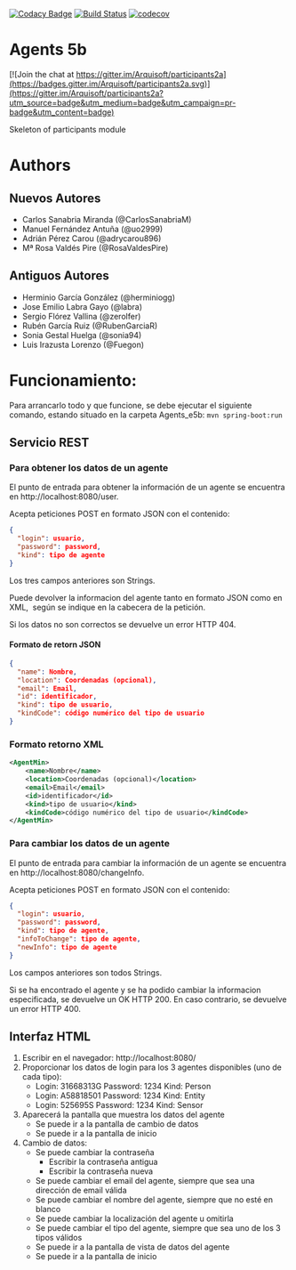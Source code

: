 [![Codacy Badge](https://api.codacy.com/project/badge/Grade/2d1976960db9415892b85d741bb4a336)](https://www.codacy.com/app/jelabra/Agents_e5b?utm_source=github.com&amp;utm_medium=referral&amp;utm_content=Arquisoft/Agents_e5b&amp;utm_campaign=Badge_Grade)
[![Build Status](https://travis-ci.org/Arquisoft/Agents_e5b.svg?branch=master)](https://travis-ci.org/Arquisoft/Agents_e5b)
[![codecov](https://codecov.io/gh/Arquisoft/participants2a/branch/master/graph/badge.svg)](https://codecov.io/gh/Arquisoft/Agents_e5b)


# Agents 5b

[![Join the chat at https://gitter.im/Arquisoft/participants2a](https://badges.gitter.im/Arquisoft/participants2a.svg)](https://gitter.im/Arquisoft/participants2a?utm_source=badge&utm_medium=badge&utm_campaign=pr-badge&utm_content=badge)

Skeleton of participants module

# Authors
## Nuevos Autores
- Carlos Sanabria Miranda (@CarlosSanabriaM)
- Manuel Fernández Antuña (@uo2999)
- Adrián Pérez Carou (@adrycarou896)
- Mª Rosa Valdés Pire (@RosaValdesPire)

## Antiguos Autores
- Herminio García González (@herminiogg)
- Jose Emilio Labra Gayo (@labra)
- Sergio Flórez Vallina (@zerolfer)
- Rubén García Ruiz (@RubenGarciaR)
- Sonia Gestal Huelga (@sonia94)
- Luis Irazusta Lorenzo (@Fuegon)


# Funcionamiento:

Para arrancarlo todo y que funcione, se debe ejecutar el siguiente comando, estando situado en la carpeta Agents_e5b:
``mvn spring-boot:run``

## Servicio REST

### Para obtener los datos de un agente
  El punto de entrada para obtener la información de un agente se encuentra en http://localhost:8080/user.
   
  Acepta peticiones POST en formato JSON con el contenido:
  ```json
  {
    "login": usuario, 
    "password": password, 
    "kind": tipo de agente
  }
  ```
  Los tres campos anteriores son Strings.
   
  Puede devolver la informacion del agente tanto en formato JSON como en XML, 
  según se indique en la cabecera de la petición.
   
  Si los datos no son correctos se devuelve un error HTTP 404.
   
  #### Formato de retorn JSON
   ```json
   {
     "name": Nombre,
     "location": Coordenadas (opcional),
     "email": Email,
     "id": identificador,
     "kind": tipo de usuario,
     "kindCode": código numérico del tipo de usuario
   }
   ```
   
  ### Formato retorno XML
   ```xml
   <AgentMin>
       <name>Nombre</name>
       <location>Coordenadas (opcional)</location>
       <email>Email</email>
       <id>identificador</id>
       <kind>tipo de usuario</kind>
       <kindCode>código numérico del tipo de usuario</kindCode>
   </AgentMin>
   ```
     
  ### Para cambiar los datos de un agente
  El punto de entrada para cambiar la información de un agente se encuentra en http://localhost:8080/changeInfo.
   
  Acepta peticiones POST en formato JSON con el contenido:
  ```json
  {
    "login": usuario, 
    "password": password, 
    "kind": tipo de agente, 
    "infoToChange": tipo de agente, 
    "newInfo": tipo de agente
  }
  ```
    
  Los campos anteriores son todos Strings.
      
  Si se ha encontrado el agente y se ha podido cambiar la informacion especificada, se devuelve un OK HTTP 200.
  En caso contrario, se devuelve un error HTTP 400.
   
## Interfaz HTML
  1. Escribir en el navegador: http://localhost:8080/
  2. Proporcionar los datos de login para los 3 agentes disponibles (uno de cada tipo):
     * Login: 31668313G  Password: 1234  Kind: Person
     * Login: A58818501  Password: 1234  Kind: Entity
     * Login: 525695S    Password: 1234  Kind: Sensor
  3. Aparecerá la pantalla que muestra los datos del agente
     * Se puede ir a la pantalla de cambio de datos
     * Se puede ir a la pantalla de inicio
  4. Cambio de datos:
     * Se puede cambiar la contraseña
       * Escribir la contraseña antigua
       * Escribir la contraseña nueva
     * Se puede cambiar el email del agente, siempre que sea una dirección de email válida 
     * Se puede cambiar el nombre del agente, siempre que no esté en blanco
     * Se puede cambiar la localización del agente u omitirla
     * Se puede cambiar el tipo del agente, siempre que sea uno de los 3 tipos válidos
     * Se puede ir a la pantalla de vista de datos del agente
     * Se puede ir a la pantalla de inicio


